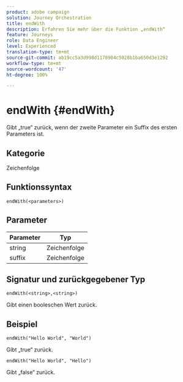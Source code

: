 ```yaml
---
product: adobe campaign
solution: Journey Orchestration
title: endWith
description: Erfahren Sie mehr über die Funktion „endWith“
feature: Journeys
role: Data Engineer
level: Experienced
translation-type: tm+mt
source-git-commit: ab19cc5a3d998d1178984c5028b1ba650d3e1292
workflow-type: tm+mt
source-wordcount: '47'
ht-degree: 100%

---
```



# endWith {#endWith}

Gibt „true“ zurück, wenn der zweite Parameter ein Suffix des ersten Parameters ist.

## Kategorie

Zeichenfolge

## Funktionssyntax

`endWith(<parameters>)`

## Parameter

| Parameter | Typ |
|-----------|------------------|
| string | Zeichenfolge |
| suffix | Zeichenfolge |

## Signatur und zurückgegebener Typ

`endWith(<string>,<string>)`

Gibt einen booleschen Wert zurück.

## Beispiel

`endWith("Hello World", "World")`

Gibt „true“ zurück.

`endWith("Hello World", "Hello")`

Gibt „false“ zurück.

